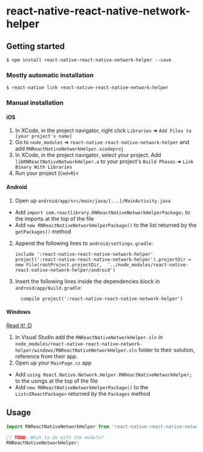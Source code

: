 
# react-native-react-native-network-helper

## Getting started

`$ npm install react-native-react-native-network-helper --save`

### Mostly automatic installation

`$ react-native link react-native-react-native-network-helper`

### Manual installation


#### iOS

1. In XCode, in the project navigator, right click `Libraries` ➜ `Add Files to [your project's name]`
2. Go to `node_modules` ➜ `react-native-react-native-network-helper` and add `RNReactNativeNetworkHelper.xcodeproj`
3. In XCode, in the project navigator, select your project. Add `libRNReactNativeNetworkHelper.a` to your project's `Build Phases` ➜ `Link Binary With Libraries`
4. Run your project (`Cmd+R`)<

#### Android

1. Open up `android/app/src/main/java/[...]/MainActivity.java`
  - Add `import com.reactlibrary.RNReactNativeNetworkHelperPackage;` to the imports at the top of the file
  - Add `new RNReactNativeNetworkHelperPackage()` to the list returned by the `getPackages()` method
2. Append the following lines to `android/settings.gradle`:
  	```
  	include ':react-native-react-native-network-helper'
  	project(':react-native-react-native-network-helper').projectDir = new File(rootProject.projectDir, 	'../node_modules/react-native-react-native-network-helper/android')
  	```
3. Insert the following lines inside the dependencies block in `android/app/build.gradle`:
  	```
      compile project(':react-native-react-native-network-helper')
  	```

#### Windows
[Read it! :D](https://github.com/ReactWindows/react-native)

1. In Visual Studio add the `RNReactNativeNetworkHelper.sln` in `node_modules/react-native-react-native-network-helper/windows/RNReactNativeNetworkHelper.sln` folder to their solution, reference from their app.
2. Open up your `MainPage.cs` app
  - Add `using React.Native.Network.Helper.RNReactNativeNetworkHelper;` to the usings at the top of the file
  - Add `new RNReactNativeNetworkHelperPackage()` to the `List<IReactPackage>` returned by the `Packages` method


## Usage
```javascript
import RNReactNativeNetworkHelper from 'react-native-react-native-network-helper';

// TODO: What to do with the module?
RNReactNativeNetworkHelper;
```
  